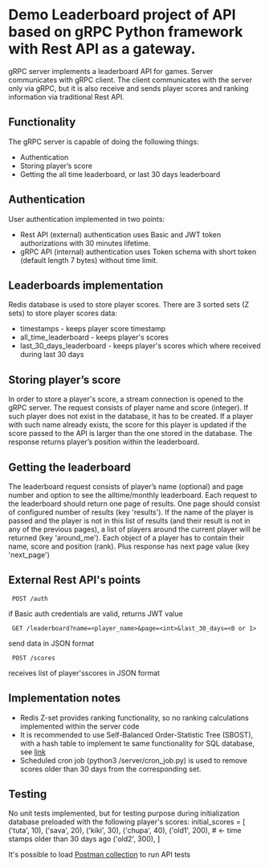 # Demo Leaderboard project of API based on gRPC Python framework with Rest API as a gateway.
gRPC server implements a leaderboard API for games. Server communicates with gRPC client. The client communicates with the server only via ​gRPC, but it is also receive and sends player scores and ranking information via traditional Rest API.

## Functionality
The gRPC server is capable of doing the following things:
- Authentication
- Storing player’s score
- Getting the all time leaderboard, or last 30 days leaderboard

## Authentication 
User authentication implemented in two points: 
- Rest API (external) authentication uses Basic and JWT token authorizations with 30 minutes lifetime.
- gRPC API (internal) authentication uses Token schema with short token (default length 7 bytes) without time limit.

## Leaderboards implementation
Redis database is used to store player scores. There are 3 sorted sets (Z sets) to store player scores data:
- timestamps - keeps player score timestamp
- all_time_leaderboard - keeps player's scores
- last_30_days_leaderboard - keeps player's scores which where received during last 30 days

## Storing player’s score
In order to store a player's score, a stream connection is opened to the gRPC server.
The request consists of player name and score (integer). If such player does not exist in the database, it has to be created. If a
player with such name already exists, the score for this player is updated if the
score​ passed to the API​ is larger​ than the one stored in the database. The response returns player’s position within the leaderboard.

## Getting the leaderboard
The leaderboard request consists of player’s name (optional) and page number and option to see the alltime/monthly leaderboard. Each request to the leaderboard should return one page of
results. One page should consist of configured number of results (key 'results').
If the name of the player is passed and the player is not in this list of results (and their result
is not in any of the previous pages), a list of players around the current player will be
returned (key 'around_me'). Each object of a player has to contain their name, score and position (rank).
Plus response has next page value (key 'next_page')

## External Rest API's points
```text
​ POST /auth
```
if Basic auth credentials are valid, returns JWT value
```text
 GET /leaderboard?name=<player_name>&page=<int>&last_30_days=<0 or 1>
```
send data in JSON format
```text
 POST /scores
```
receives list of player'sscores in JSON format

##  Implementation notes
 - Redis Z-set provides ranking functionality, so no ranking calculations implemented within the server code
 - It is recommended to use Self-Balanced Order-Statistic Tree (SBOST), with a hash table to implement te same functionality for SQL database, see [link](https://www.hindawi.com/journals/ijcgt/2018/3234873/)
 - Scheduled cron job (python3 /server/cron_job.py) is used to remove scores older than 30 days from the corresponding set.


## Testing
No unit tests implemented, but for testing purpose during initialization database preloaded with the following player's scores:
initial_scores = [
    ('tuta', 10),
    ('sava', 20),
    ('kiki', 30),
    ('chupa', 40),
    ('old1', 200),   # <- time stamps older than 30 days ago
    ('old2', 300),
]

It's possible to load [Postman collection](https://www.getpostman.com/collections/6ced8f0d843f04a4635c) to run API tests





